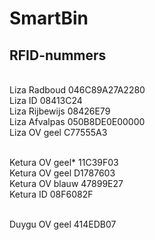 # SmartBin

## RFID-nummers
<br> Liza Radboud 046C89A27A2280
<br> Liza ID 08413C24
<br> Liza Rijbewijs 08426E79
<br> Liza Afvalpas 050B8DE0E00000
<br> Liza OV geel C77555A3

<br> Ketura OV geel* 11C39F03
<br> Ketura OV geel D1787603
<br> Ketura OV blauw 47899E27
<br> Ketura ID 08F6082F

<br> Duygu OV geel 414EDB07
